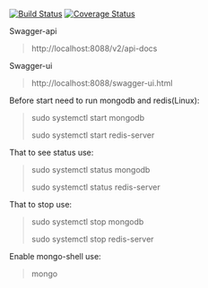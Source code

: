 [![Build Status](https://travis-ci.org/brest-java-course-summer-2019/andrew-murin.svg?branch=master)](https://travis-ci.org/brest-java-course-summer-2019/andrew-murin)
[![Coverage Status](https://coveralls.io/repos/github/brest-java-course-summer-2019/andrew-murin/badge.svg?branch=master)](https://coveralls.io/github/brest-java-course-summer-2019/andrew-murin?branch=master)

Swagger-api
>   http://localhost:8088/v2/api-docs

Swagger-ui
>   http://localhost:8088/swagger-ui.html


Before start need to run mongodb and redis(Linux):
>   sudo systemctl start mongodb
>
>   sudo systemctl start redis-server

That to see status use:
>   sudo systemctl status mongodb
>
>   sudo systemctl status redis-server

That to stop use:
>   sudo systemctl stop mongodb 
>   
>   sudo systemctl stop redis-server 

Enable mongo-shell use:
>   mongo
